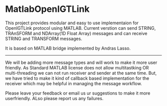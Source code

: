 MatlabOpenIGTLink
=================
This project provides modular and easy to use implementaion for OpenIGTLink  protocol using MATLAB. Current verstion can send STRING, TRAnSFORM and NDArray(1D Float Array) messages and can receive STRING and TRANSFORM messages.

It is based on MATLAB bridge implemented by Andras Lasso.

-----------------------------------------

We will be adding more message types and will work to make it more user friendly. As Standard MATLAB license does not allow multitastking
OR multi-threading we can not run receiver and sender at the same time. But, we have tried to make it kind of callback based implementation for
the receiver which may be helpful in managing the message workflow. 

Please leave your feedback or email us ur suggestions to make it more userfriendly. ALso please report us any failures.
